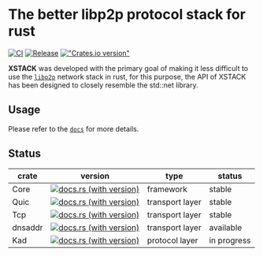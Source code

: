 # The better libp2p protocol stack for rust

[![CI](https://github.com/HalaOS/xstack/actions/workflows/ci.yaml/badge.svg)](https://github.com/HalaOS/xstack/actions/workflows/ci.yaml)
[![Release](https://github.com/HalaOS/xstack/actions/workflows/release.yaml/badge.svg)](https://github.com/HalaOS/xstack/actions/workflows/release.yaml)
[!["Crates.io version"](https://img.shields.io/crates/v/xstack.svg)](https://crates.io/crates/xstack)

**XSTACK** was developed with the primary goal of making it less difficult to use the [`libp2p`](https://libp2p.io/) network stack in rust,
for this purpose, the API of XSTACK has been designed to closely resemble the std::net library.

## Usage

Please refer to the [`docs`](https://docs.rs/xstack) for more details.

## Status

| crate       |  version                                                                      |  type           | status      |
| ----------- | ----------------------------------------------------------------------------- | --------------- | ----------- |
| Core        | [![docs.rs (with version)](https://img.shields.io/docsrs/xstack/0.2.15)](https://docs.rs/xstack/latest/xstack/)        | framework       | stable      |
| Quic        | [![docs.rs (with version)](https://img.shields.io/docsrs/xstack-quic/0.2.15)](https://docs.rs/xstack/latest/xstack-quic/)   | transport layer | stable      |
| Tcp         | [![docs.rs (with version)](https://img.shields.io/docsrs/xstack-tcp/0.2.15)](https://docs.rs/xstack/latest/xstack-tcp/)    | transport layer | stable      |
| dnsaddr     | [![docs.rs (with version)](https://img.shields.io/docsrs/xstack-dnsaddr/0.2.15)](https://docs.rs/xstack/latest/xstack-dnsaddr/)| transport layer | available   |
| Kad         | [![docs.rs (with version)](https://img.shields.io/docsrs/xstack-kad/0.2.15)](https://docs.rs/xstack/latest/xstack-kad/)    | protocol layer  | in progress |
